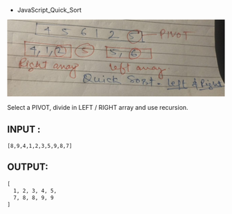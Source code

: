 - JavaScript_Quick_Sort

![img/quik_sort.jpeg](/img/quik_sort.jpeg)


Select a PIVOT, divide in LEFT / RIGHT array and use recursion.


## INPUT : 

```
[8,9,4,1,2,3,5,9,8,7]
```


## OUTPUT:

```
[
  1, 2, 3, 4, 5,
  7, 8, 8, 9, 9
]
```
